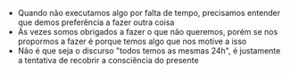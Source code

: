 - Quando não executamos algo por falta de tempo, precisamos entender que demos preferência a fazer outra coisa
- Às vezes somos obrigados a fazer o que não queremos, porém se nos propormos a fazer é porque temos algo que nos motive a isso
- Não é que seja o discurso "todos temos as mesmas 24h", é justamente a tentativa de recobrir a consciência do presente